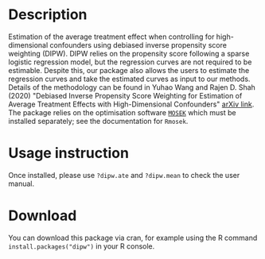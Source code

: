 # Description

Estimation of the average treatment effect when controlling for
    high-dimensional confounders using debiased inverse propensity score
    weighting (DIPW). DIPW relies on the propensity score following a sparse
    logistic regression model, but the regression curves are not required to be
    estimable. Despite this, our package also allows the users to estimate 
    the regression curves and take the estimated curves as input to our
    methods. Details of the methodology can be found in Yuhao Wang and
    Rajen D. Shah (2020) "Debiased Inverse Propensity Score Weighting for
    Estimation of Average Treatment Effects with High-Dimensional Confounders"
    [arXiv link](https://arxiv.org/abs/2011.08661). The package relies on the optimisation
    software [`MOSEK`](https://www.mosek.com/) which must be installed separately;
    see the documentation for `Rmosek`.

# Usage instruction

Once installed, please use `?dipw.ate` and `?dipw.mean` to check the user manual.

# Download

You can download this package via cran, for example using the R command `install.packages("dipw")` in your R console.
